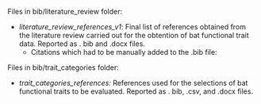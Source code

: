 Files in bib/literature_review folder:

-   *literature_review_references_v1*: Final list of references obtained from the literature review carried out for the obtention of bat functional trait data. Reported as . bib and .docx files.
    -   Citations which had to be manually added to the .bib file:

Files in bib/trait_categories folder:

-   *trait_categories_references:* References used for the selections of bat functional traits to be evaluated. Reported as . bib, .csv, and .docx files.
